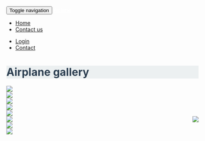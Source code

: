 

<!-- - http://i.imgur.com/qK42fUu.jpg
- https://images.unsplash.com/photo-1435771112039-1e5b2bcad966?dpr=2&fit=crop&fm=jpg&h=825&q=50&w=1450
- https://images.unsplash.com/photo-1442406964439-e46ab8eff7c4?dpr=2&fit=crop&fm=jpg&h=825&q=50&w=1450
- https://images.unsplash.com/photo-1439524970634-649c37a69e5c?ixlib=rb-0.3.5&q=80&fm=jpg&crop=entropy&w=1450&h=825&fit=crop&s=bfda9916c885869b43b70738693428d9
- https://images.unsplash.com/photo-1444090542259-0af8fa96557e?dpr=2&fit=crop&fm=jpg&h=825&q=50&w=1450
- https://images.unsplash.com/photo-1434543177303-ef2cc7707e0d?dpr=2&fit=crop&fm=jpg&h=825&q=50&w=1450
- https://images.unsplash.com/photo-1436262513933-a0b06755c784?dpr=2&fit=crop&fm=jpg&h=825&q=50&w=1450
- https://images.unsplash.com/photo-1439396087961-98bc12c21176?dpr=2&fit=crop&fm=jpg&h=825&q=50&w=1450
- https://images.unsplash.com/photo-1439694458393-78ecf14da7f9?dpr=2&fit=crop&fm=jpg&h=825&q=50&w=1450 !-->

<!DOCTYPE html>
<html>
<head>
<style>
	body{
	padding-top: 70px;
}

.navbar-inverse {
	background: #2c3e50;
}
.navbar-inverse .navbar-nav>li>a{
	color: white;
}
.navbar-inverse .navbar-brand{
	color: white;
}
.jumbotron{
	color: #2c3e50;
	background-color:  #ecf0f1;
}
#first{
	float:right;
	width: auto;
}
</style>
<link rel="stylesheet" href="https://stackpath.bootstrapcdn.com/bootstrap/3.4.1/css/bootstrap.min.css" integrity="sha384-HSMxcRTRxnN+Bdg0JdbxYKrThecOKuH5zCYotlSAcp1+c8xmyTe9GYg1l9a69psu" crossorigin="anonymous">
<link rel="stylesheet" href="https://stackpath.bootstrapcdn.com/bootstrap/3.4.1/css/bootstrap-theme.min.css" integrity="sha384-6pzBo3FDv/PJ8r2KRkGHifhEocL+1X2rVCTTkUfGk7/0pbek5mMa1upzvWbrUbOZ" crossorigin="anonymous">
<link rel="stylesheet" type="text/css" href="gallery.css">
<link rel="stylesheet" type="text/css" href="https://use.fontawesome.com/releases/v5.11.2/css/all.css">
	<title>Airplane gallery</title>
</head>
<body>
<nav class="navbar navbar-inverse navbar-fixed-top">
		<div class="container">
	<div class="navbar-header">
		<button type="button" class="navbar-toggle collapsed" data-toggle="collapse" data-target="#bs-nav-demo" aria-expanded="false">
	        <span class="sr-only">Toggle navigation</span>
	        <span class="icon-bar"></span>
	        <span class="icon-bar"></span>
	        <span class="icon-bar"></span>
	      </button>
		<a href="#" class="navbar-brand"><span class="glyphicon glyphicon-picture" aria-hidden="true"></span> Aplane</a> 
	</div>
	<div class="collapse navbar-collapse" id="bs-nav-demo">
	<ul class="nav navbar-nav">
	<li><a href="#">Home</a></li>
	<li> <a href="#">Contact us</a></li>
		</ul>
		<ul class="nav navbar-nav navbar-right">
			<li><a href="#"> Login</a> </li>
			<li> <a href="#">Contact</a></li>
		</ul>
	
</div>
</nav>

<div class="container">
	<div class="jumbotron">
		<h1><i class="fas fa-camera-retro"></i> Airplane gallery</h1>
	</div>
	<div class="row">
<div class="col-lg-4 col-sm-6">
			<div  class="thumbnail">
				<img src="https://images.unsplash.com/photo-1539201299177-2af0fae3d77f?ixlib=rb-1.2.1&ixid=eyJhcHBfaWQiOjEyMDd9&auto=format&fit=crop&w=1050&q=80">
			</div>
		</div>
		<div class="col-lg-4 col-sm-6">
			<div  class="thumbnail">
				<img src="https://images.unsplash.com/photo-1506012787146-f92b2d7d6d96?ixlib=rb-1.2.1&ixid=eyJhcHBfaWQiOjEyMDd9&auto=format&fit=crop&w=1049&q=80">
			</div>
		</div>
		<div class="col-lg-4 col-sm-6">
			<div  class="thumbnail">
				<img src="https://images.unsplash.com/flagged/photo-1555685460-1d9cf532761b?ixlib=rb-1.2.1&ixid=eyJhcHBfaWQiOjEyMDd9&auto=format&fit=crop&w=1225&q=80">
			</div>
		</div>
		<div class="row">
			<div class="col-lg-6 col-sm-6">
			<div  class="thumbnail">
				<img src="https://images.unsplash.com/photo-1544016768-982d1554f0b9?ixlib=rb-1.2.1&ixid=eyJhcHBfaWQiOjEyMDd9&auto=format&fit=crop&w=1189&q=80">
			</div>
		</div>
		<div class="col-lg-6 col-sm-6">
			<div  class="thumbnail">
				<img src="https://images.unsplash.com/photo-1464037866556-6812c9d1c72e?ixlib=rb-1.2.1&ixid=eyJhcHBfaWQiOjEyMDd9&auto=format&fit=crop&w=1050&q=80">
			</div>
		</div>
		<div  id="first" class="col-lg-6 col-sm-6">
			<div  class="thumbnail">
				<img src="https://images.unsplash.com/photo-1550740850-48b638b91c65?ixlib=rb-1.2.1&ixid=eyJhcHBfaWQiOjEyMDd9&auto=format&fit=crop&w=1214&q=80">
			</div>
		</div>
		</div>
		<div class="col-lg-6 col-sm-6">
			<div  class="thumbnail">
				<img src="https://images.unsplash.com/photo-1569629743817-70d8db6c323b?ixlib=rb-1.2.1&ixid=eyJhcHBfaWQiOjEyMDd9&auto=format&fit=crop&w=600&q=60">
			</div>
		</div>
		<div class="col-lg-6 col-sm-6">
			<div  class="thumbnail">
				<img src="https://images.unsplash.com/photo-1570710891163-6d3b5c47248b?ixlib=rb-1.2.1&ixid=eyJhcHBfaWQiOjEyMDd9&auto=format&fit=crop&w=600&q=60">
			</div>
		</div>
		<div class="col-lg-6s col-sm-6">
			<div  class="thumbnail">
				<img src="https://images.unsplash.com/photo-1521086248378-5fe2b23c8b23?ixlib=rb-1.2.1&ixid=eyJhcHBfaWQiOjEyMDd9&auto=format&fit=crop&w=600&q=60">
			</div>
		</div>
</body>
<script src="https://code.jquery.com/jquery-3.5.1.js" integrity="sha256-QWo7LDvxbWT2tbbQ97B53yJnYU3WhH/C8ycbRAkjPDc=" crossorigin="anonymous"></script>
<script src="https://stackpath.bootstrapcdn.com/bootstrap/3.4.1/js/bootstrap.min.js" integrity="sha384-aJ21OjlMXNL5UyIl/XNwTMqvzeRMZH2w8c5cRVpzpU8Y5bApTppSuUkhZXN0VxHd" crossorigin="anonymous"></script>
</html>
